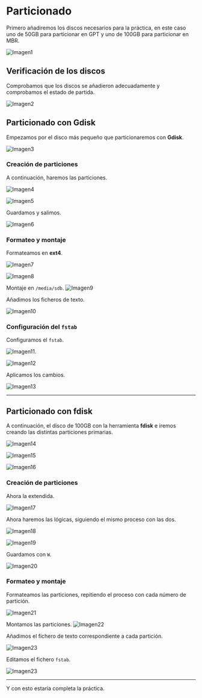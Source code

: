 # Particionado

Primero añadiremos los discos necesarios para la práctica, en este caso uno de 50GB para particionar en GPT y uno de 100GB para particionar en MBR.

![Imagen1](UD3/Imagenes/1.png)


## Verificación de los discos

Comprobamos que los discos se añadieron adecuadamente y comprobamos el estado de partida.

![Imagen2](UD3/Imagenes/2.png)

## Particionado con Gdisk

Empezamos por el disco más pequeño que particionaremos con **Gdisk**.

![Imagen3](UD3/Imagenes/3.png)

### Creación de particiones

A continuación, haremos las particiones.

![Imagen4](UD3/Imagenes/4.png)

![Imagen5](UD3/Imagenes/5.png)

Guardamos y salimos.

![Imagen6](UD3/Imagenes/6.png)

### Formateo y montaje

Formateamos en **ext4**.

![Imagen7](UD3/Imagenes/7.png)

![Imagen8](UD3/Imagenes/8.png)

Montaje en `/media/sdb`.
![Imagen9](UD3/Imagenes/9.png)

Añadimos los ficheros de texto.

![Imagen10](UD3/Imagenes/10.png)

### Configuración del `fstab`

Configuramos el `fstab`.


![Imagen11](UD3Imagenes/11.png).

![Imagen12](UD3/Imagenes/12.png)

Aplicamos los cambios.

![Imagen13](UD3/Imagenes/13.png)

---

## Particionado con fdisk

A continuación, el disco de 100GB con la herramienta **fdisk** e iremos creando las distintas particiones primarias.

![Imagen14](UD3/Imagenes/14.png)

![Imagen15](UD3/Imagenes/15.png)

![Imagen16](UD3/Imagenes/16.png)


### Creación de particiones

Ahora la extendida.

![Imagen17](UD3/Imagenes/17.png)

Ahora haremos las lógicas, siguiendo el mismo proceso con las dos.

![Imagen18](UD3/Imagenes/18.png)

![Imagen19](UD3/Imagenes/19.png)

Guardamos con `W`.

![Imagen20](UD3/Imagenes/20.png)

### Formateo y montaje

Formateamos las particiones, repitiendo el proceso con cada número de partición.

![Imagen21](UD3/Imagenes/21.png)

Montamos las particiones.
![Imagen22](UD3/Imagenes/22.png)

Añadimos el fichero de texto correspondiente a cada partición.

![Imagen23](UD3/Imagenes/23.png)

Editamos el fichero `fstab`.

![Imagen23](UD3/Imagenes/ultima.png)

---

Y con esto estaría completa la práctica.
